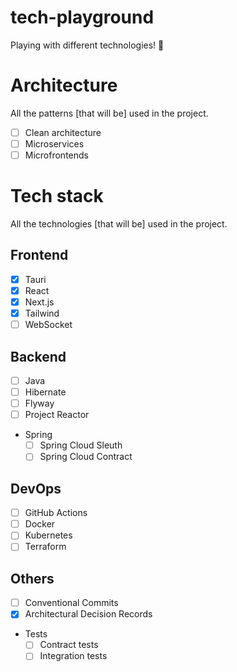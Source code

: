 # tech-playground

Playing with different technologies! :rocket:

# Architecture

All the patterns [that will be] used in the project.

- [ ] Clean architecture
- [ ] Microservices
- [ ] Microfrontends

# Tech stack

All the technologies [that will be] used in the project.

## Frontend

- [x] Tauri
- [x] React
- [x] Next.js
- [x] Tailwind
- [ ] WebSocket

## Backend

- [ ] Java
- [ ] Hibernate
- [ ] Flyway
- [ ] Project Reactor
- Spring
  - [ ] Spring Cloud Sleuth
  - [ ] Spring Cloud Contract

## DevOps

- [ ] GitHub Actions
- [ ] Docker
- [ ] Kubernetes
- [ ] Terraform

## Others

- [ ] Conventional Commits
- [x] Architectural Decision Records
- Tests
  - [ ] Contract tests
  - [ ] Integration tests

